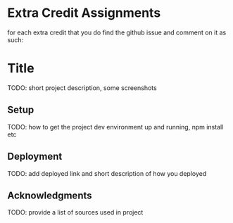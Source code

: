 # Extra Credit Assignments

for each extra credit that you do find the github issue and comment on it as such:

# Title
TODO: short project description, some screenshots

## Setup

TODO: how to get the project dev environment up and running, npm install etc

## Deployment

TODO: add deployed link and short description of how you deployed

## Acknowledgments

TODO: provide a list of sources used in project
